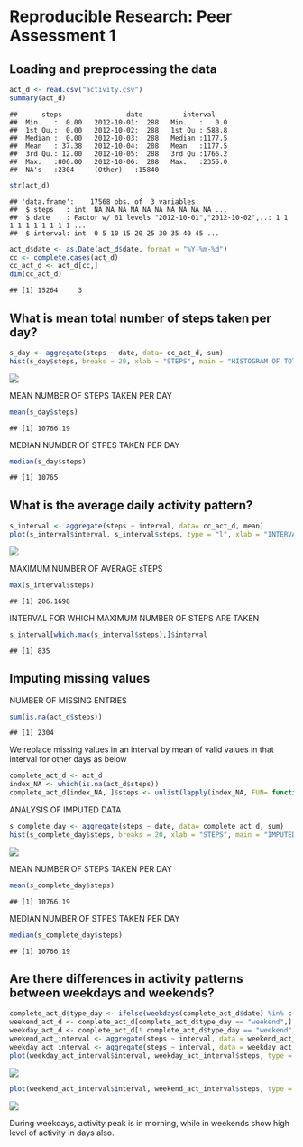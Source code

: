 # Reproducible Research: Peer Assessment 1


## Loading and preprocessing the data

```r
act_d <- read.csv("activity.csv")
summary(act_d)
```

```
##      steps                date          interval     
##  Min.   :  0.00   2012-10-01:  288   Min.   :   0.0  
##  1st Qu.:  0.00   2012-10-02:  288   1st Qu.: 588.8  
##  Median :  0.00   2012-10-03:  288   Median :1177.5  
##  Mean   : 37.38   2012-10-04:  288   Mean   :1177.5  
##  3rd Qu.: 12.00   2012-10-05:  288   3rd Qu.:1766.2  
##  Max.   :806.00   2012-10-06:  288   Max.   :2355.0  
##  NA's   :2304     (Other)   :15840
```

```r
str(act_d)
```

```
## 'data.frame':	17568 obs. of  3 variables:
##  $ steps   : int  NA NA NA NA NA NA NA NA NA NA ...
##  $ date    : Factor w/ 61 levels "2012-10-01","2012-10-02",..: 1 1 1 1 1 1 1 1 1 1 ...
##  $ interval: int  0 5 10 15 20 25 30 35 40 45 ...
```

```r
act_d$date <- as.Date(act_d$date, format = "%Y-%m-%d")
cc <- complete.cases(act_d)
cc_act_d <- act_d[cc,]
dim(cc_act_d)
```

```
## [1] 15264     3
```

## What is mean total number of steps taken per day?

```r
s_day <- aggregate(steps ~ date, data= cc_act_d, sum)
hist(s_day$steps, breaks = 20, xlab = "STEPS", main = "HISTOGRAM OF TOTAL NUMBER OF STEPS TAKEN PER DAY")
```

![](PA1_template_files/figure-html/unnamed-chunk-2-1.png)

MEAN NUMBER OF STEPS TAKEN PER DAY


```r
mean(s_day$steps)
```

```
## [1] 10766.19
```

MEDIAN NUMBER OF STPES TAKEN PER DAY


```r
median(s_day$steps)
```

```
## [1] 10765
```

## What is the average daily activity pattern?

```r
s_interval <- aggregate(steps ~ interval, data= cc_act_d, mean)
plot(s_interval$interval, s_interval$steps, type = "l", xlab = "INTERVAL", ylab="MEAN STEPS", main = "AVERAGE DAILY PATTERN")
```

![](PA1_template_files/figure-html/unnamed-chunk-5-1.png)

MAXIMUM NUMBER OF AVERAGE sTEPS


```r
max(s_interval$steps)
```

```
## [1] 206.1698
```

INTERVAL FOR WHICH MAXIMUM NUMBER OF STEPS ARE TAKEN


```r
s_interval[which.max(s_interval$steps),]$interval
```

```
## [1] 835
```

## Imputing missing values

NUMBER OF MISSING ENTRIES


```r
sum(is.na(act_d$steps))
```

```
## [1] 2304
```

We replace missing values in an interval by mean of valid values in that interval for other days as below


```r
complete_act_d <- act_d
index_NA <- which(is.na(act_d$steps))
complete_act_d[index_NA, ]$steps <- unlist(lapply(index_NA, FUN= function(index_NA) { s_interval[act_d[index_NA,]$interval == s_interval$interval,]$steps }))
```

ANALYSIS OF IMPUTED DATA


```r
s_complete_day <- aggregate(steps ~ date, data= complete_act_d, sum)
hist(s_complete_day$steps, breaks = 20, xlab = "STEPS", main = "IMPUTED HISTOGRAM OF TOTAL NUMBER OF STEPS TAKEN PER DAY")
```

![](PA1_template_files/figure-html/unnamed-chunk-10-1.png)

MEAN NUMBER OF STEPS TAKEN PER DAY


```r
mean(s_complete_day$steps)
```

```
## [1] 10766.19
```

MEDIAN NUMBER OF STPES TAKEN PER DAY


```r
median(s_complete_day$steps)
```

```
## [1] 10766.19
```


## Are there differences in activity patterns between weekdays and weekends?

```r
complete_act_d$type_day <- ifelse(weekdays(complete_act_d$date) %in% c("Saturday", "Sunday"), "weekend", "weekday")
weekend_act_d <- complete_act_d[complete_act_d$type_day == "weekend",]
weekday_act_d <- complete_act_d[! complete_act_d$type_day == "weekend",]
weekend_act_interval <- aggregate(steps ~ interval, data = weekend_act_d, mean)
weekday_act_interval <- aggregate(steps ~ interval, data = weekday_act_d, mean)
plot(weekday_act_interval$interval, weekday_act_interval$steps, type = "l", xlab = "INTERVAL", ylab="MEAN STEPS", main = "AVERAGE DAILY PATTERN FOR WEEKDAYS")
```

![](PA1_template_files/figure-html/unnamed-chunk-13-1.png)

```r
plot(weekend_act_interval$interval, weekend_act_interval$steps, type = "l", xlab = "INTERVAL", ylab="MEAN STEPS", main = "AVERAGE DAILY PATTERN FOR WEEKENDS")
```

![](PA1_template_files/figure-html/unnamed-chunk-13-2.png)

During weekdays, activity peak is in morning, while in weekends show high level of activity in days also.
